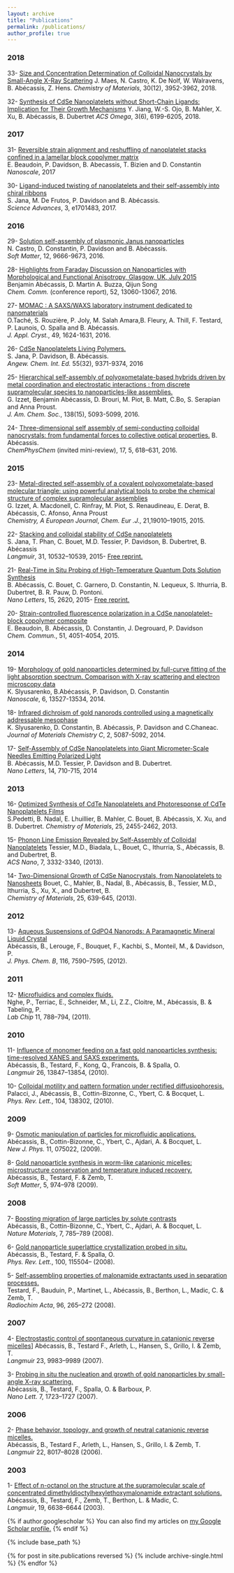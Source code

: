 ```yaml
---
layout: archive
title: "Publications"
permalink: /publications/
author_profile: true
---
```

### 2018
33- [Size and Concentration Determination of Colloidal Nanocrystals by Small-Angle X-Ray Scattering](https://pubs.acs.org/doi/abs/10.1021/acs.chemmater.8b00903)
J. Maes, N. Castro, K. De Nolf, W. Walravens, B. Abécassis, Z. Hens.
*Chemistry of Materials*, 30(12), 3952-3962, 2018.

32- [Synthesis of CdSe Nanoplatelets without Short-Chain Ligands: Implication for Their Growth Mechanisms](https://pubs.acs.org/doi/abs/10.1021/acsomega.8b01006)
Y. Jiang, W.-S. Ojo, B. Mahler, X. Xu, B. Abécassis, B. Dubertret
*ACS Omega*, 3(6), 6199-6205, 2018.

### 2017
31- [Reversible strain alignment and reshuffling of nanoplatelet stacks confined in a lamellar block copolymer matrix](http://pubs.rsc.org/en/content/articlelanding/2017/nr/c7nr05723g#!divAbstract)  
E. Beaudoin, P. Davidson, B. Abecassis, T. Bizien and D. Constantin  
*Nanoscale*, 2017

30- [Ligand-induced twisting of nanoplatelets and their self-assembly into chiral ribbons](http://advances.sciencemag.org/content/3/9/e1701483)  
S. Jana, M. De Frutos, P. Davidson and B. Abécassis.    
*Science Advances*, 3, e1701483, 2017.


### 2016
29- [Solution self-assembly of plasmonic Janus nanoparticles](http://pubs.rsc.org/en/Content/ArticleLanding/2016/SM/C6SM01632D?utm_source=feedburner&utm_medium=feed&utm_campaign=Feed%3A+rss%2FSM+(RSC+-+Soft+Matter+latest+articles)#!divAbstract)  
N. Castro, D. Constantin, P. Davidson and B. Abécassis.      
*Soft Matter*, 12, 9666-9673, 2016.

28- [Highlights from Faraday Discussion on Nanoparticles with Morphological and Functional Anisotropy, Glasgow, UK, July 2015](http://pubs.rsc.org/en/Content/ArticleLanding/2016/CC/C6CC90471H#!divAbstract)  
Benjamin Abécassis,   D. Martin A. Buzza, Qijun Song    
*Chem. Comm.* (conference report), 52, 13060-13067, 2016.

27- [MOMAC : A SAXS/WAXS laboratory instrument dedicated to nanomaterials](http://journals.iucr.org/j/issues/2016/05/00/rg5115/index.html)  
O.Taché, S. Rouzière, P. Joly, M. Salah Amara,B. Fleury, A. Thill, F. Testard, P. Launois, O. Spalla and B. Abécassis.    
*J. Appl. Cryst.*, 49, 1624-1631, 2016.

26- [CdSe Nanoplatelets Living Polymers.](http://dx.doi.org/10.1002/anie.201603880)  
S. Jana, P. Davidson, B. Abécassis.    
*Angew. Chem. Int. Ed.* 55(32), 9371-9374, 2016

25- [Hierarchical self-assembly of polyoxometalate-based hybrids driven by metal coordination and electrostatic interactions : from discrete supramolecular species to
nanoparticles-like assemblies.](http://dx.doi.org/1n0.1021/jacs.6b00972)   
G. Izzet, Benjamin Abécassis, D. Brouri, M. Piot, B. Matt, C.Bo, S. Serapian and
Anna Proust.  
*J. Am. Chem. Soc.*, 138(15), 5093-5099, 2016.


24- [Three-dimensional self assembly of semi-conducting colloidal nanocrystals: from fundamental forces to collective optical properties.](http://onlinelibrary.wiley.com/doi/10.1002/cphc.201500856/abstract)
	B. Abécassis.  
	*ChemPhysChem* (invited mini-review), 17, 5, 618–631, 2016.  

### 2015
23- [Metal-directed self-assembly of a covalent polyoxometalate-based molecular triangle: using powerful analytical tools to probe the chemical structure of complex supramolecular assemblies](http://onlinelibrary.wiley.com/doi/10.1002/chem.201503363/abstract)  
G. Izzet, A. Macdonell, C. Rinfray, M. Piot, S. Renaudineau, E. Derat, B. Abécassis, C. Afonso, Anna Proust  
*Chemistry, A European Journal*, *Chem. Eur .J.*, 21,19010–19015, 2015.


22- [Stacking and colloidal stability of CdSe nanoplatelets](http://pubs.acs.org/doi/abs/10.1021/acs.langmuir.5b02152)  
S. Jana, T. Phan, C. Bouet, M.D. Tessier, P. Davidson, B. Dubertret, B. Abécassis  
*Langmuir*, 31, 10532–10539, 2015- [Free reprint.](http://pubs.acs.org/articlesonrequest/AOR-zSreYnMdyY7cTUXmSUDj)


21- [Real-Time in Situ Probing of High-Temperature Quantum Dots Solution Synthesis](http://pubs.acs.org/doi/abs/10.1021/acs.nanolett.5b00199)  
B. Abécassis, C. Bouet, C. Garnero, D. Constantin, N. Lequeux, S. Ithurria, B. Dubertret, B. R. Pauw, D. Pontoni.    
*Nano Letters*, 15, 2620, 2015- [Free reprint.](http://pubs.acs.org/articlesonrequest/AOR-Ig4ebsSpp79445uekiPZ)


20- [Strain-controlled fluorescence polarization in a CdSe nanoplatelet–block copolymer composite](http://pubs.rsc.org/en/Content/ArticleLanding/2015/CC/c4cc07617f#!divAbstract)  
E. Beaudoin, B. Abécassis, D. Constantin, J. Degrouard, P. Davidson  
*Chem. Commun.*, 51, 4051-4054, 2015.  

<!--more-->
### 2014
19- [Morphology of gold nanoparticles determined by full-curve fitting of the light absorption spectrum. Comparison with X-ray scattering and electron microscopy data](http://pubs.rsc.org/en/content/articlehtml/2014/nr/c4nr04155k)  
K. Slyusarenko, B.Abécassis, P. Davidson, D. Constantin  
*Nanoscale*, 6, 13527-13534, 2014.


18- [Infrared dichroism of gold nanorods controlled using a magnetically addressable mesophase](http://pubs.rsc.org/En/content/articlepdf/2014/tc/c4tc00318g)   
K. Slyusarenko, D. Constantin, B. Abécassis, P. Davidson and C.Chaneac.  
*Journal of Materials Chemistry C*, 2, 5087-5092, 2014.  


17- [Self-Assembly of CdSe Nanoplatelets into Giant Micrometer-Scale
Needles Emitting Polarized Light](http://pubs.acs.org/doi/pdf/10.1021/nl4039746)     
B. Abécassis, M.D. Tessier, P. Davidson and B. Dubertret.  
*Nano Letters*, 14, 710-715, 2014

### 2013
16- [Optimized Synthesis of CdTe Nanoplatelets and Photoresponse of CdTe Nanoplatelets Films](http://dx.doi.org/10.1021/cm4006844)							   
S.Pedetti, B. Nadal, E. Lhuillier, B. Mahler, C. Bouet, B. Abécassis, X. Xu, and B. Dubertret.
*Chemistry of Materials*, 25, 2455-2462, 2013.


15- [Phonon Line Emission Revealed by Self-Assembly of Colloidal Nanoplatelets](http://dx.doi.org/10.1021/nn400833d)
Tessier, M.D., Biadala, L., Bouet, C., Ithurria, S., Abécassis, B. and Dubertret, B.  
*ACS Nano*, 7, 3332-3340, (2013).  


14- [Two-Dimensional Growth of CdSe Nanocrystals, from Nanoplatelets to Nanosheets](http://dx.doi.org/10.1021/cm304080q)
Bouet, C., Mahler, B., Nadal, B., Abécassis, B., Tessier, M.D., Ithurria, S., Xu, X., and Dubertret, B.  
*Chemistry of Materials*, 25, 639-645, (2013).  


### 2012
13- [Aqueous Suspensions of GdPO4 Nanorods: A Paramagnetic Mineral Liquid Crystal](http://dx.doi.org/10.1021/jp303161a)  
Abécassis, B., Lerouge, F., Bouquet, F., Kachbi, S., Monteil, M., & Davidson, P.     
*J. Phys. Chem. B*, 116, 7590–7595, (2012).

### 2011
12- [Microfluidics and complex fluids.](http://dx.doi.org/10.1039/C0LC00192A)  
Nghe, P., Terriac, E., Schneider, M., Li, Z.Z., Cloitre, M., Abécassis, B. & Tabeling, P.    
*Lab Chip* 11, 788–794, (2011).  

### 2010
11- [Influence of monomer feeding on a fast gold nanoparticles synthesis: time-resolved XANES and SAXS experiments.](http://dx.doi.org/10.1021/la1020274)  
Abécassis, B., Testard, F., Kong, Q., Francois, B. & Spalla, O.    
*Langmuir* 26, 13847–13854, (2010).  

10- [Colloidal motility and pattern formation under rectified diffusiophoresis.](http://dx.doi.org/10.1103/PhysRevLett.104.138302)  
Palacci, J., Abécassis, B., Cottin-Bizonne, C., Ybert, C. & Bocquet, L.    
*Phys. Rev. Lett.*, 104, 138302, (2010).  

### 2009
9- [Osmotic manipulation of particles for microfluidic applications.](http://dx.doi.org/10.1088/1367-2630/11/7/075022)  
Abécassis, B., Cottin-Bizonne, C., Ybert, C., Ajdari, A. & Bocquet, L.    
*New J. Phys.* 11, 075022, (2009).  

8- [Gold nanoparticle synthesis in worm-like catanionic micelles: microstructure conservation and temperature induced recovery.](http://dx.doi.org/10.1039/b816427d)  
Abécassis, B., Testard, F. & Zemb, T.    
*Soft Matter*, 5, 974–978 (2009).  

### 2008
7- [Boosting migration of large particles by solute contrasts](http://dx.doi.org/10.1038/nmat2254)  
Abécassis, B., Cottin-Bizonne, C., Ybert, C., Ajdari, A. & Bocquet, L.  
*Nature Materials*, 7, 785–789 (2008).  

6- [Gold nanoparticle superlattice crystallization probed in situ.](http://dx.doi.org/10.1103/PhysRevLett.100.115504)  
Abécassis, B., Testard, F. & Spalla, O.    
*Phys. Rev. Lett.*, 100, 115504– (2008).  

5- [Self-assembling properties of malonamide extractants used in separation processes.](http://dx.doi.org/10.1524/ract.2008.1487)   
Testard, F., Bauduin, P., Martinet, L., Abécassis, B., Berthon, L., Madic, C. & Zemb, T.    
*Radiochim Acta*, 96, 265–272 (2008).  

### 2007
4- [Electrostastic control of spontaneous curvature in catanionic reverse micelles](http://dx.doi.org/10.1021/la7016038)]
Abécassis, B., Testard F., Arleth, L., Hansen, S., Grillo, I. & Zemb, T.    
*Langmuir* 23, 9983–9989 (2007).  

3- [Probing in situ the nucleation and growth of gold nanoparticles by small-angle X-ray scattering.](http://dx.doi.org/10.1021/nl0707149)  
Abécassis, B., Testard, F., Spalla, O. & Barboux, P.   
*Nano Lett.* 7, 1723–1727 (2007).  

### 2006
2- [Phase behavior, topology, and growth of neutral catanionic reverse micelles.](http://dx.doi.org/10.1021/la061465r)  
Abécassis, B., Testard F., Arleth, L., Hansen, S., Grillo, I. & Zemb, T.  
*Langmuir* 22, 8017–8028 (2006).  

### 2003
1- [Effect of n-octanol on the structure at the supramolecular scale of concentrated dimethyldioctylhexylethoxymalonamide extractant solutions.](http://dx.doi.org/10.1021/la034088g)   
Abécassis, B., Testard, F., Zemb, T., Berthon, L. & Madic, C.   
*Langmuir*, 19, 6638–6644 (2003).  


{% if author.googlescholar %}
  You can also find my articles on <u><a href="{{author.googlescholar}}">my Google Scholar profile</a>.</u>
{% endif %}

{% include base_path %}

{% for post in site.publications reversed %}
  {% include archive-single.html %}
{% endfor %}
